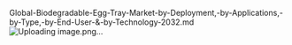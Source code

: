Global-Biodegradable-Egg-Tray-Market-by-Deployment,-by-Applications,-by-Type,-by-End-User-&-by-Technology-2032.md
![Uploading image.png…]()
